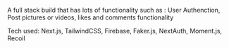  A full stack build that has lots of functionality such as : User Authenction, Post pictures or videos, likes and comments functionality
 
 Tech used: Next.js, TailwindCSS, Firebase, Faker.js, NextAuth, Moment.js, Recoil
